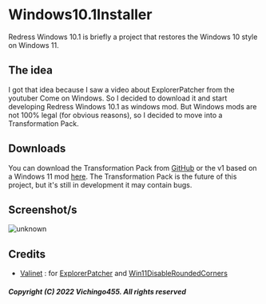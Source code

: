 # Windows10.1Installer
Redress Windows 10.1 is briefly a project that restores the Windows 10 style on Windows 11.
## The idea
I got that idea because I saw a video about ExplorerPatcher from the youtuber Come on Windows. So I decided to download it and start developing Redress Windows 10.1 as windows mod. But Windows mods are not 100% legal (for obvious reasons), so I decided to move into a Transformation Pack.

## Downloads
You can download the Transformation Pack from [GitHub](https://github.com/Vichingo455/Windows10.1Installer) or the v1 based on a Windows 11 mod [here](https://archive.org/download/Windows10.1/22000.318.CO_RELEASE_CLIPRO_RET_X64FRE_IT-IT_PATCHED_v1.iso). The Transformation Pack is the future of this project, but it's still in development it may contain bugs.

## Screenshot/s
![unknown](https://user-images.githubusercontent.com/59311016/190169319-ee703be7-775a-4426-adac-23f703ee8fb0.png)

## Credits
- [Valinet](https://github.com/valinet) : for [ExplorerPatcher](https://github.com/valinet/ExplorerPatcher) and [Win11DisableRoundedCorners](https://github.com/valinet/Win11DisableRoundedCorners)

#####  Copyright (C) 2022 Vichingo455. All rights reserved
